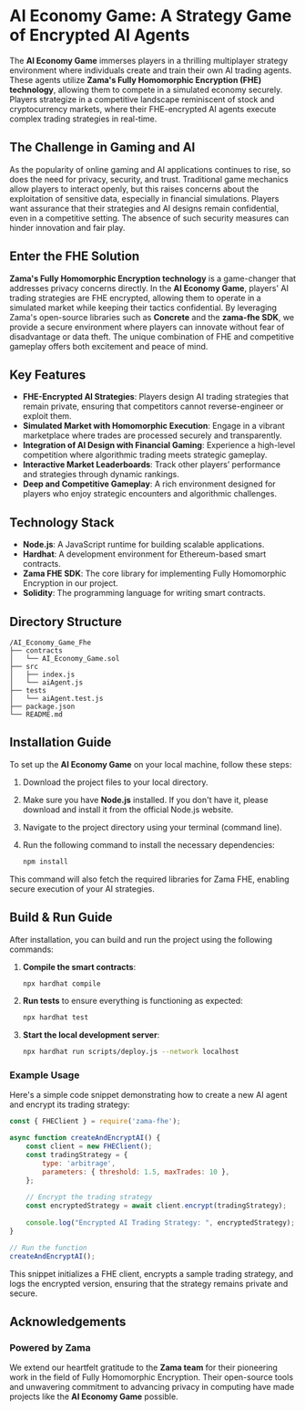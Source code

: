 # AI Economy Game: A Strategy Game of Encrypted AI Agents 

The **AI Economy Game** immerses players in a thrilling multiplayer strategy environment where individuals create and train their own AI trading agents. These agents utilize **Zama's Fully Homomorphic Encryption (FHE) technology**, allowing them to compete in a simulated economy securely. Players strategize in a competitive landscape reminiscent of stock and cryptocurrency markets, where their FHE-encrypted AI agents execute complex trading strategies in real-time.

## The Challenge in Gaming and AI

As the popularity of online gaming and AI applications continues to rise, so does the need for privacy, security, and trust. Traditional game mechanics allow players to interact openly, but this raises concerns about the exploitation of sensitive data, especially in financial simulations. Players want assurance that their strategies and AI designs remain confidential, even in a competitive setting. The absence of such security measures can hinder innovation and fair play.

## Enter the FHE Solution 

**Zama's Fully Homomorphic Encryption technology** is a game-changer that addresses privacy concerns directly. In the **AI Economy Game**, players' AI trading strategies are FHE encrypted, allowing them to operate in a simulated market while keeping their tactics confidential. By leveraging Zama's open-source libraries such as **Concrete** and the **zama-fhe SDK**, we provide a secure environment where players can innovate without fear of disadvantage or data theft. The unique combination of FHE and competitive gameplay offers both excitement and peace of mind.

## Key Features

- **FHE-Encrypted AI Strategies**: Players design AI trading strategies that remain private, ensuring that competitors cannot reverse-engineer or exploit them.
- **Simulated Market with Homomorphic Execution**: Engage in a vibrant marketplace where trades are processed securely and transparently.
- **Integration of AI Design with Financial Gaming**: Experience a high-level competition where algorithmic trading meets strategic gameplay.
- **Interactive Market Leaderboards**: Track other players’ performance and strategies through dynamic rankings.
- **Deep and Competitive Gameplay**: A rich environment designed for players who enjoy strategic encounters and algorithmic challenges.

## Technology Stack

- **Node.js**: A JavaScript runtime for building scalable applications.
- **Hardhat**: A development environment for Ethereum-based smart contracts.
- **Zama FHE SDK**: The core library for implementing Fully Homomorphic Encryption in our project.
- **Solidity**: The programming language for writing smart contracts.

## Directory Structure

```plaintext
/AI_Economy_Game_Fhe
├── contracts
│   └── AI_Economy_Game.sol
├── src
│   ├── index.js
│   └── aiAgent.js
├── tests
│   └── aiAgent.test.js
├── package.json
└── README.md
```

## Installation Guide

To set up the **AI Economy Game** on your local machine, follow these steps:

1. Download the project files to your local directory.
2. Make sure you have **Node.js** installed. If you don't have it, please download and install it from the official Node.js website.
3. Navigate to the project directory using your terminal (command line).
4. Run the following command to install the necessary dependencies:

   ```bash
   npm install
   ```

This command will also fetch the required libraries for Zama FHE, enabling secure execution of your AI strategies.

## Build & Run Guide

After installation, you can build and run the project using the following commands:

1. **Compile the smart contracts**:
   ```bash
   npx hardhat compile
   ```

2. **Run tests** to ensure everything is functioning as expected:
   ```bash
   npx hardhat test
   ```

3. **Start the local development server**:
   ```bash
   npx hardhat run scripts/deploy.js --network localhost
   ```

### Example Usage

Here's a simple code snippet demonstrating how to create a new AI agent and encrypt its trading strategy:

```javascript
const { FHEClient } = require('zama-fhe');

async function createAndEncryptAI() {
    const client = new FHEClient();
    const tradingStrategy = {
        type: 'arbitrage',
        parameters: { threshold: 1.5, maxTrades: 10 },
    };
    
    // Encrypt the trading strategy
    const encryptedStrategy = await client.encrypt(tradingStrategy);
    
    console.log("Encrypted AI Trading Strategy: ", encryptedStrategy);
}

// Run the function
createAndEncryptAI();
```

This snippet initializes a FHE client, encrypts a sample trading strategy, and logs the encrypted version, ensuring that the strategy remains private and secure.

## Acknowledgements

### Powered by Zama

We extend our heartfelt gratitude to the **Zama team** for their pioneering work in the field of Fully Homomorphic Encryption. Their open-source tools and unwavering commitment to advancing privacy in computing have made projects like the **AI Economy Game** possible.
